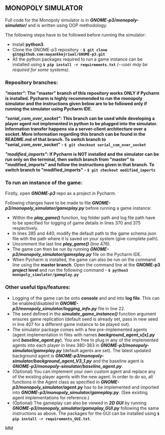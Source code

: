 ## MONOPOLY SIMULATOR

Full code for the Monopoly simulator is in **_GNOME-p3/monopoly-simulator/_** and is written using OOP methodology.

The following steps have to be followed before running the simulator:
* Install __python3__.
* Clone the GNOME-p3 repository - __```$ git clone git@github.com:mayankkejriwal/GNOME-p3.git```__
* All the python packages required to run a game instance can be installed using __```$ pip install -r requirements.txt```__   *(--user may be required for some systems)*.

### Repository branches:

**_"master"_: The "master" branch of this repository works ONLY if Pycharm is installed. Pycharm is highly recommended to run the monopoly simulator and the instructions given below are to be followed only if running the simulator using Pycharm IDE.** 

**_"serial_com_over_socket"_: This branch can be used while developing a player agent not implemented in python to be plugged into the simulator. Information transfer happens via a server-client architecture over a socket. More information regarding this branch can be found in the README.md of that branch. To switch branch to "serial_com_over_socket" - ```$ git checkout serial_com_over_socket```**

**_"modified_imports"_: If Pycharm is NOT installed and the simulator can be run only on the terminal, then switch branch from "master" to "modified_imports" and follow the instructions given in that branch. To switch branch to "modified_imports" - ```$ git checkout modified_imports```**


### To run an instance of the game:

Firstly, open **_GNOME-p3_** repo as a project in Pycharm.

Following changes have to be made to file **_GNOME-p3/monopoly_simulator/gameplay.py_** before running a game instance:
* Within the **_play_game()_** function, log folder path and log file path have to be specified for logging of game details in lines 370 and 375 respectively.
* In lines 385 and 440, modify the default path to the game schema json file with the path where it is saved on your system (give complete path).
* Uncomment the last line **_play_game()_**  (line 476).
* The game can then be run by running **_GNOME-p3/monopoly_simulator/gameplay.py_** file on the Pycharm IDE.
* When Pycharm is installed, the game can also be run on the command line using the **master branch**. Open the command line at the **GNOME-p3 project level** and run the following command - __```$ python3 monopoly_simulator/gameplay.py```__

### Other useful tips/features:
* Logging of the game can be onto **console** and and into **log file**. This can be enabled/disabled in **_GNOME-p3/monopoly_simulator/logging_info.py_** file in line 22.
* The seed defined in the **_simulate_game_instance()_** function argument ensures game replication (default seed is already set, pass in new seed in line 407 for a different game instance to be played out). 
* The simulator package comes with a few pre-implemented agents (agent implementation in files with names **_background_agent_v[x].py_** and **_baseline_agent.py_**). You are free to plug in any of the implemented agents into each player in lines 380-383 in **_GNOME-p3/monopoly-simulator/gameplay.py_** (default agents are set). The latest updated background agent is **_GNOME-p3/monopoly-simulator/background_agent_V3_1.py_** and the baseline agent is **_GNOME-p3/monopoly-simulator/baseline_agent.py_**. 
* (Optional) You can implement your own custom agent and replace any of the existing player agents with the new agent. In order to do so, 
all functions in the Agent class as specified in **_GNOME-p3/monopoly_simulator/agent.py_** has to be implemented and imported into **_GNOME-p3/monopoly_simulator/gameplay.py_**. (See existing agent implementations for reference.)
* (Optional) The gameplay can also be viewed in **_2D GUI_** by running **_GNOME-p3/monopoly_simulator/gameplay_GUI.py_** following the same instructions as above.  The packages for the GUI can be installed using **```$ pip install -r requirements_GUI.txt```**.

MM
